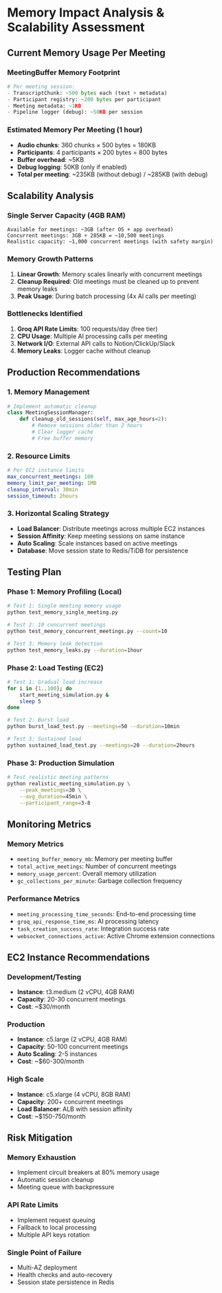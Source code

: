 # Memory Impact Analysis & Scalability Assessment

## Current Memory Usage Per Meeting

### MeetingBuffer Memory Footprint
```python
# Per meeting session:
- TranscriptChunk: ~500 bytes each (text + metadata)
- Participant registry: ~200 bytes per participant
- Meeting metadata: ~1KB
- Pipeline logger (debug): ~50KB per session
```

### Estimated Memory Per Meeting (1 hour)
- **Audio chunks**: 360 chunks × 500 bytes = 180KB
- **Participants**: 4 participants × 200 bytes = 800 bytes  
- **Buffer overhead**: ~5KB
- **Debug logging**: 50KB (only if enabled)
- **Total per meeting**: ~235KB (without debug) / ~285KB (with debug)

## Scalability Analysis

### Single Server Capacity (4GB RAM)
```
Available for meetings: ~3GB (after OS + app overhead)
Concurrent meetings: 3GB ÷ 285KB = ~10,500 meetings
Realistic capacity: ~1,000 concurrent meetings (with safety margin)
```

### Memory Growth Patterns
1. **Linear Growth**: Memory scales linearly with concurrent meetings
2. **Cleanup Required**: Old meetings must be cleaned up to prevent memory leaks
3. **Peak Usage**: During batch processing (4x AI calls per meeting)

### Bottlenecks Identified
1. **Groq API Rate Limits**: 100 requests/day (free tier)
2. **CPU Usage**: Multiple AI processing calls per meeting
3. **Network I/O**: External API calls to Notion/ClickUp/Slack
4. **Memory Leaks**: Logger cache without cleanup

## Production Recommendations

### 1. Memory Management
```python
# Implement automatic cleanup
class MeetingSessionManager:
    def cleanup_old_sessions(self, max_age_hours=2):
        # Remove sessions older than 2 hours
        # Clear logger cache
        # Free buffer memory
```

### 2. Resource Limits
```yaml
# Per EC2 instance limits
max_concurrent_meetings: 100
memory_limit_per_meeting: 1MB
cleanup_interval: 30min
session_timeout: 2hours
```

### 3. Horizontal Scaling Strategy
- **Load Balancer**: Distribute meetings across multiple EC2 instances
- **Session Affinity**: Keep meeting sessions on same instance
- **Auto Scaling**: Scale instances based on active meetings
- **Database**: Move session state to Redis/TiDB for persistence

## Testing Plan

### Phase 1: Memory Profiling (Local)
```bash
# Test 1: Single meeting memory usage
python test_memory_single_meeting.py

# Test 2: 10 concurrent meetings
python test_memory_concurrent_meetings.py --count=10

# Test 3: Memory leak detection
python test_memory_leaks.py --duration=1hour
```

### Phase 2: Load Testing (EC2)
```bash
# Test 1: Gradual load increase
for i in {1..100}; do
    start_meeting_simulation.py &
    sleep 5
done

# Test 2: Burst load
python burst_load_test.py --meetings=50 --duration=10min

# Test 3: Sustained load
python sustained_load_test.py --meetings=20 --duration=2hours
```

### Phase 3: Production Simulation
```bash
# Test realistic meeting patterns
python realistic_meeting_simulation.py \
    --peak_meetings=30 \
    --avg_duration=45min \
    --participant_range=3-8
```

## Monitoring Metrics

### Memory Metrics
- `meeting_buffer_memory_mb`: Memory per meeting buffer
- `total_active_meetings`: Number of concurrent meetings
- `memory_usage_percent`: Overall memory utilization
- `gc_collections_per_minute`: Garbage collection frequency

### Performance Metrics  
- `meeting_processing_time_seconds`: End-to-end processing time
- `groq_api_response_time_ms`: AI processing latency
- `task_creation_success_rate`: Integration success rate
- `websocket_connections_active`: Active Chrome extension connections

## EC2 Instance Recommendations

### Development/Testing
- **Instance**: t3.medium (2 vCPU, 4GB RAM)
- **Capacity**: 20-30 concurrent meetings
- **Cost**: ~$30/month

### Production
- **Instance**: c5.large (2 vCPU, 4GB RAM) 
- **Capacity**: 50-100 concurrent meetings
- **Auto Scaling**: 2-5 instances
- **Cost**: ~$60-300/month

### High Scale
- **Instance**: c5.xlarge (4 vCPU, 8GB RAM)
- **Capacity**: 200+ concurrent meetings  
- **Load Balancer**: ALB with session affinity
- **Cost**: ~$150-750/month

## Risk Mitigation

### Memory Exhaustion
- Implement circuit breakers at 80% memory usage
- Automatic session cleanup
- Meeting queue with backpressure

### API Rate Limits
- Implement request queuing
- Fallback to local processing
- Multiple API keys rotation

### Single Point of Failure
- Multi-AZ deployment
- Health checks and auto-recovery
- Session state persistence in Redis
